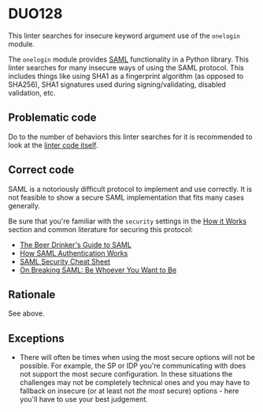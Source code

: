 # DUO128

This linter searches for insecure keyword argument use of the `onelogin` module.

The `onelogin` module provides [SAML](https://en.wikipedia.org/wiki/Security_Assertion_Markup_Language)
functionality in a Python library. This linter searches for many insecure ways
of using the SAML protocol. This includes things like using SHA1 as a
fingerprint algorithm (as opposed to SHA256), SHA1 signatures used during
signing/validating, disabled validation, etc.

## Problematic code

Do to the number of behaviors this linter searches for it is recommended to
look at the [linter code itself](https://github.com/duo-labs/dlint/blob/master/dlint/linters/bad_onelogin_kwarg_use.py).

## Correct code

SAML is a notoriously difficult protocol to implement and use correctly. It is
not feasible to show a secure SAML implementation that fits many cases
generally.

Be sure that you're familiar with the `security` settings in the [How it Works](https://github.com/onelogin/python-saml#how-it-works)
section and common literature for securing this protocol:

* [The Beer Drinker's Guide to SAML](https://duo.com/blog/the-beer-drinkers-guide-to-saml)
* [How SAML Authentication Works](https://auth0.com/blog/how-saml-authentication-works/)
* [SAML Security Cheat Sheet](https://cheatsheetseries.owasp.org/cheatsheets/SAML_Security_Cheat_Sheet.html)
* [On Breaking SAML: Be Whoever You Want to Be](https://www.usenix.org/system/files/conference/usenixsecurity12/sec12-final91.pdf)

## Rationale

See above.

## Exceptions

* There will often be times when using the most secure options will not be
possible. For example, the SP or IDP you're communicating with does not support
the most secure configuration. In these situations the challenges may not be
completely technical ones and you may have to fallback on insecure (or at
least not *the most* secure) options - here you'll have to use your best
judgement.
